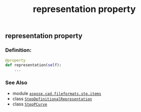 ﻿---
title: representation property
second_title: Aspose.CAD for Python via .NET API References
description: 
type: docs
weight: 50
url: /aspose.cad.fileformats.stp.items/steppcurve/representation/
is_root: false
---

## representation property

### Definition:
```python
@property
def representation(self):
    ...
```

### See Also
* module [`aspose.cad.fileformats.stp.items`](../../)
* class [`StepDefinitionalRepresentation`](/cad/python-net/aspose.cad.fileformats.stp.items/stepdefinitionalrepresentation)
* class [`StepPCurve`](/cad/python-net/aspose.cad.fileformats.stp.items/steppcurve)
